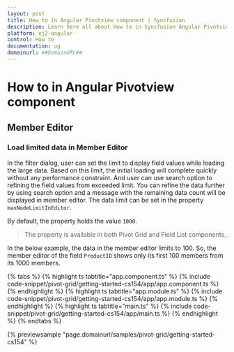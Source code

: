 ```yaml
---
layout: post
title: How to in Angular Pivotview component | Syncfusion
description: Learn here all about How to in Syncfusion Angular Pivotview component of Syncfusion Essential JS 2 and more.
platform: ej2-angular
control: How to 
documentation: ug
domainurl: ##DomainURL##
---
```


# How to in Angular Pivotview component

## Member Editor

### Load limited data in Member Editor

In the filter dialog, user can set the limit to display field values while loading the large data. Based on this limit, the initial loading will complete quickly without any performance constraint. And user can use search option to refining the field values from exceeded limit. You can refine the data further by using search option and a message with the remaining data count will be displayed in member editor. The data limit can be set in the property `maxNodeLimitInEditor`.

By default, the property holds the value `1000`.

> The property is available in both Pivot Grid and Field List components.

In the below example, the data in the member editor limits to 100. So, the member editor of the field `ProductID` shows only its first 100 members from its 1000 members.

{% tabs %}
{% highlight ts tabtitle="app.component.ts" %}
{% include code-snippet/pivot-grid/getting-started-cs154/app/app.component.ts %}
{% endhighlight %}
{% highlight ts tabtitle="app.module.ts" %}
{% include code-snippet/pivot-grid/getting-started-cs154/app/app.module.ts %}
{% endhighlight %}
{% highlight ts tabtitle="main.ts" %}
{% include code-snippet/pivot-grid/getting-started-cs154/app/main.ts %}
{% endhighlight %}
{% endtabs %}
  
{% previewsample "page.domainurl/samples/pivot-grid/getting-started-cs154" %}
